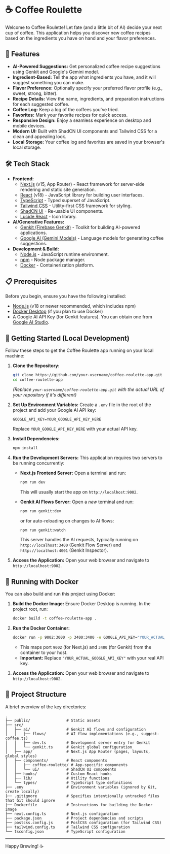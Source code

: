 
# ☕ Coffee Roulette

Welcome to Coffee Roulette! Let fate (and a little bit of AI) decide your next cup of coffee. This application helps you discover new coffee recipes based on the ingredients you have on hand and your flavor preferences.

## 🌟 Features

*   **AI-Powered Suggestions:** Get personalized coffee recipe suggestions using Genkit and Google's Gemini model.
*   **Ingredient-Based:** Tell the app what ingredients you have, and it will suggest something you can make.
*   **Flavor Preference:** Optionally specify your preferred flavor profile (e.g., sweet, strong, bitter).
*   **Recipe Details:** View the name, ingredients, and preparation instructions for each suggested coffee.
*   **Coffee Log:** Keep a log of the coffees you've tried.
*   **Favorites:** Mark your favorite recipes for quick access.
*   **Responsive Design:** Enjoy a seamless experience on desktop and mobile devices.
*   **Modern UI:** Built with ShadCN UI components and Tailwind CSS for a clean and appealing look.
*   **Local Storage:** Your coffee log and favorites are saved in your browser's local storage.

## 🛠️ Tech Stack

*   **Frontend:**
    *   [Next.js](https://nextjs.org/) (v15, App Router) - React framework for server-side rendering and static site generation.
    *   [React](https://reactjs.org/) (v18) - JavaScript library for building user interfaces.
    *   [TypeScript](https://www.typescriptlang.org/) - Typed superset of JavaScript.
    *   [Tailwind CSS](https://tailwindcss.com/) - Utility-first CSS framework for styling.
    *   [ShadCN UI](https://ui.shadcn.com/) - Re-usable UI components.
    *   [Lucide React](https://lucide.dev/) - Icon library.
*   **AI/Generative Features:**
    *   [Genkit (Firebase Genkit)](https://firebase.google.com/docs/genkit) - Toolkit for building AI-powered applications.
    *   [Google AI (Gemini Models)](https://ai.google.dev/) - Language models for generating coffee suggestions.
*   **Development & Build:**
    *   [Node.js](https://nodejs.org/) - JavaScript runtime environment.
    *   [npm](https://www.npmjs.com/) - Node package manager.
    *   [Docker](https://www.docker.com/) - Containerization platform.

## 📋 Prerequisites

Before you begin, ensure you have the following installed:

*   [Node.js](https://nodejs.org/) (v18 or newer recommended, which includes npm)
*   [Docker Desktop](https://www.docker.com/products/docker-desktop/) (if you plan to use Docker)
*   A Google AI API Key (for Genkit features). You can obtain one from [Google AI Studio](https://aistudio.google.com/app/apikey).

## 🚀 Getting Started (Local Development)

Follow these steps to get the Coffee Roulette app running on your local machine:

1.  **Clone the Repository:**
    ```bash
    git clone https://github.com/your-username/coffee-roulette-app.git
    cd coffee-roulette-app
    ```
    *(Replace `your-username/coffee-roulette-app.git` with the actual URL of your repository if it's different)*

2.  **Set Up Environment Variables:**
    Create a `.env` file in the root of the project and add your Google AI API key:
    ```env
    GOOGLE_API_KEY=YOUR_GOOGLE_API_KEY_HERE
    ```
    Replace `YOUR_GOOGLE_API_KEY_HERE` with your actual API key.

3.  **Install Dependencies:**
    ```bash
    npm install
    ```

4.  **Run the Development Servers:**
    This application requires two servers to be running concurrently:
    *   **Next.js Frontend Server:**
        Open a terminal and run:
        ```bash
        npm run dev
        ```
        This will usually start the app on `http://localhost:9002`.

    *   **Genkit AI Flows Server:**
        Open a *new* terminal and run:
        ```bash
        npm run genkit:dev
        ```
        or for auto-reloading on changes to AI flows:
        ```bash
        npm run genkit:watch
        ```
        This server handles the AI requests, typically running on `http://localhost:3400` (Genkit Flow Server) and `http://localhost:4001` (Genkit Inspector).

5.  **Access the Application:**
    Open your web browser and navigate to `http://localhost:9002`.

## 🐳 Running with Docker

You can also build and run this project using Docker:

1.  **Build the Docker Image:**
    Ensure Docker Desktop is running. In the project root, run:
    ```bash
    docker build -t coffee-roulette-app .
    ```

2.  **Run the Docker Container:**
    ```bash
    docker run -p 9002:3000 -p 3400:3400 -e GOOGLE_API_KEY="YOUR_ACTUAL_GOOGLE_API_KEY" --name my-coffee-app coffee-roulette-app
    ```
    *   This maps port `9002` (for Next.js) and `3400` (for Genkit) from the container to your host.
    *   **Important:** Replace `"YOUR_ACTUAL_GOOGLE_API_KEY"` with your real API key.

3.  **Access the Application:**
    Open your web browser and navigate to `http://localhost:9002`.

## 📁 Project Structure

A brief overview of the key directories:

```
.
├── public/                # Static assets
├── src/
│   ├── ai/                # Genkit AI flows and configuration
│   │   ├── flows/         # AI flow implementations (e.g., suggest-coffee.ts)
│   │   ├── dev.ts         # Development server entry for Genkit
│   │   └── genkit.ts      # Genkit global configuration
│   ├── app/               # Next.js App Router (pages, layouts, global styles)
│   ├── components/        # React components
│   │   ├── coffee-roulette/ # App-specific components
│   │   └── ui/            # ShadCN UI components
│   ├── hooks/             # Custom React hooks
│   ├── lib/               # Utility functions
│   └── types/             # TypeScript type definitions
├── .env                   # Environment variables (ignored by Git, create locally)
├── .gitignore             # Specifies intentionally untracked files that Git should ignore
├── Dockerfile             # Instructions for building the Docker image
├── next.config.ts         # Next.js configuration
├── package.json           # Project dependencies and scripts
├── postcss.config.js      # PostCSS configuration (for Tailwind CSS)
├── tailwind.config.ts     # Tailwind CSS configuration
└── tsconfig.json          # TypeScript configuration
```


---

Happy Brewing! ☕
